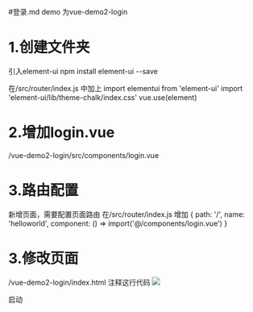 #登录.md
demo 为vue-demo2-login

# 1.创建文件夹
引入element-ui
npm install element-ui --save


在/src/router/index.js
中加上
import elementui from 'element-ui'
import 'element-ui/lib/theme-chalk/index.css'
vue.use(element)

# 2.增加login.vue
/vue-demo2-login/src/components/login.vue

# 3.路由配置

新增页面，需要配置页面路由
在/src/router/index.js
增加
{
  path: '/',
  name: 'helloworld',
  component: () => import('@/components/login.vue')
}


# 3.修改页面
/vue-demo2-login/index.html
注释这行代码
<img src="./assets/logo.png">

启动

